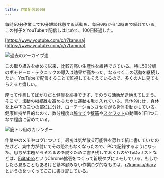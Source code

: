 ```yaml
---
title: 作業配信100日
---
```

毎時50分作業して10分雑談休憩する活動を、毎日6時から12時まで続けている。この様子をYouTubeで配信しはじめて、100日経過した。

[https://www.youtube.com/c/r7kamura](https://www.youtube.com/c/r7kamura)

![](https://lh3.googleusercontent.com/docs/ADP-6oEliZzjw6t2JN7OaVyKJtvxq8R55t_6W8GcCVu0YAqSDogJdX8gregoLSfwoioU-hH1R8ofCqhsuhV3xigMCyipDW283UTuQwVuqwxIWlMY0dBcgM3mxITaqmqavL31kNrnw_YOnmGv1gjXkCwceGx4O-w_2zsD5FVooJ-KINxWAGmpSQqolBklsoVDw1L-NYSE1VFWnXU2c_mk_2-10k5d0ej6ylEHBfje1EFpJMuDE-RnQHAgpIpKfjnWMoVLqgZWs9AhWPjvIndqcioBF2QztzcEu_AMnBtY2hEqmVUtVc1gyBxVS7Rj0Zed8jKbVFGfJ1QXHX0pDhPtNYuz6BvsJyCJKniFZiQG9XHB63F2bRr37F1aOwNrMJ4RcdWpDDS6aVm-SRWvg2sIhW0O9CqUZyMVBhE14p-uRiXf2EvflMHFP0YbvylbVV4kVeNpCYP-NAkSgsYw_cMEPHZ_cjfWUgOg433nJMh3bZ98DBzFQkySxmmsh5jDBTqWOamN4id64HweCtWjhda_wU32VS3HZ-5bTYdT61fHDnPbfXVH86Z2SJfr1r1TX-Uwn7QwTTOiqgsRe1qfg6zHz3dBCgS4mkYOUuuDtVwg4dm6SdiT5RQIB2LC6QUMBqZvXdFxhR4Ve3auTH6qNrsLO2fuwgvQPWPBy0c782KzJIYKM4GqL50VqSNqtW1xITyLRbvid-3uGo4Ygg1h9KH8UztY9sAvhG_PaPzHt8aozXXuPMDlayFbLjetUhtRpCt6i90wLEZage3ztL2KTnOhdokUgV3KZ1R54w3LPVmX0bpa19f9g6tBJYq3jZQt4-mkvyVL3no0DHWGVOsUeG2WMxXqwKFaig5R9NO7nVMM_w6GR3e0uTSR3yF6CXWwdzcbG75FMwWmB7_YrTXdIoktZ4jeFdOC8o08LCSpl6gmOSGpXt4LBbNAb3qtaMoaXDt5ssbs5TIVMOyt5djVbxazR49Pb8hK_KRa1ZOoaeshVpViklQsDEUKpUSIDimlOCvaggVXz73XeHgRfn03l72DaEXjkyhXB6eRaFL9bKzKziszg7jtLj8Me9dCjtGSks9bwvptxFSb6bJqsaAy9LBcHVLc4GZyphHxvvZ9Y_3_nVVGs4xvwlU5LK1ud2ApTYufN_jAzsqSR7A-lL60kttDgXpu3SomJBF0qOdYa5SeuOGVsRYJmPaES-m9L0dyp_PXHXzjCT4fU-3bCacZMVVLe-hfCzfevjzIpw1fP_twb-EDmmNaAb4vdg "過去のアーカイブ達")

この取り組みを始めて以来、比較的高い生産性を維持できている。特に50分版のポモドーロ・テクニックの導入は効果が高かった。なるべくこの活動を継続したい。YouTubeで配信することで監視してもらえているので、多くの人に見てもらえると嬉しい。

座って作業してばかりだと健康を維持できず、そのうち活動が途絶えてしまう。そこで、活動の継続性を高めるために運動も取り入れている。具体的には、身体を上中下の三つの部位に分け、ローテーションさせながら身体を動かしている。健康維持が目的なので、数分程度の[腕立て](https://www.youtube.com/watch?v=AL6KJ4gPx0c)や[腹筋](https://www.youtube.com/watch?v=RXlnM5K6vMc)や[スクワット](https://www.youtube.com/watch?v=LOuh44mpQRg)の動画を1日1つこなす程度に留めている。

![](https://lh3.googleusercontent.com/docs/ADP-6oHDQy8mqoCFkhIGKnyhX_Cz1C6TmKO56aVKrrJ5PCKSoAA2vW6zsQXXVz3tzJup-jQ_Fff1RyJSOX761b8Tb5NrYzgud632yXmbGM4yUtoxUh5eDuWL-niuMOfPxaikyK88EWepOrtum3qJTEjUQSVc6rHqV0EZIkD4JJLyx3fPjTmd_5_L8dTrbMPCU579__wa2KurAPIQbokctsgPkktxXwmf-dPIsMGGFYs8lnNJz65cPVestOAj_7xGjceyS-e9cqIlQTOXBVC5JqBN_A79HDVWZ2p9C4dInJgsCUWcYiFcD07CAp1gK9q-860s6QVYs6prqbmfA2SKRTOIzDUwCiLi6xUaW1jX2TLqN_RpctACUwitJ1mIVZZH0fV6ljE51Upw-kqd8bpY8B10Sx0EcbcLbkQuHYopHUpDOTsgV73_t9qnGA5OSalHuerR2mQpHwVSKq-bQwLW2j0iEJeaAaeB7KHwEZQk3JImDCnB27SQfNUKoDOs6eUW5_c0hugrQ5wQmNa4Yyq0NLcvMgjX3Rj2cd-7YTFC3j5BSsBMx21R4Aol5e2yeD99Ura4l2LTFR3NKAe97zCdfC4lJTIYj4TS3zGObzL1HAFmYf0cr1WaYduZla6FZd2YykGYMafVme-V6qtFQFZepUb4ZAXNILuj6bCJAymI9q7uafjn8xPft3QmHCFD166A_tp2hMDI7chPouBqYKTZ5Ctgw-ArWIZ4oBfPnoUVEXmXrcT8TqCVtcxIwAeuUa_LpclizUiWvmpLNUCgUXPA0VGpLniWyzeOW3QOFJ-izsqbc2vcubnkg7Yvel4zLVlwNdo9b4UvfaZZ4SigFPhn3UZcv2vxHpttonBBBIs_FMmlX8CvELvjkWDG0AgdRgn5-lFWBkV0k-IDLC5l_PnipICPw6pjUz5mVu_las_V2SLuSTTspdvYBm6CNp7_NCQ_i9jcOeIehQZ5Aco4XihIplUwndIyx7DCkNzduFb2LN27ciVtDiPE5eh4o-FxOlDu0DcLAiFyisukjrX4zWqmIZ58k9s1ZKLXXVfJX8H7ZlSEuqPv3AiCzfWZIWXxNXqRao_yG2mh7dWyw5OsfRKedIxqBBuedqP0OINKUSw1HEzi6kWEWlFPxbVTCp7k8h3GbSjhNVW07HImbD3aGY6JvPdMjoG1nh2HnvATCE_xk5TdE--_UZitAhentE7tXVU3pv_IvPIpDkNaYna3x8KH7RzyUF9viVTWiJCqTb4DpQwQJxqr1Com "筋トレ用のカレンダー")

作業中のメモやログについて。最初は気が散る可能性を恐れて紙に書いていたのだけど、集中力が付いてその恐れもなくなったので、PCで記録するようになった。思考が本題からそれるのを防ぐために書き残しておくものやToDoリストなどは、[Editabro](https://chrome.google.com/webstore/detail/editabro/eodgdnjgkjjlohklhoaapfhghgcoihmf)というChrome拡張をつくって新規タブにメモしている。もしかしたら見ることもあるけど基本顧みない作業ログ的なものは、[r7kamura/diary](https://r7kamura.github.io/diary/)というのをつくってここに書き記している。
